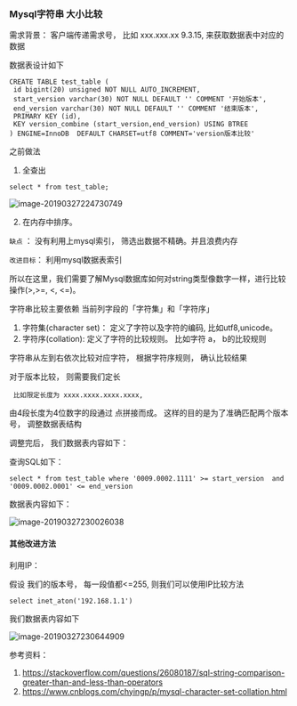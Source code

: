 ### Mysql字符串 大小比较

需求背景：
客户端传递需求号， 比如 xxx.xxx.xx 9.3.15,  来获取数据表中对应的数据

数据表设计如下



```mysql
CREATE TABLE test_table (
 id bigint(20) unsigned NOT NULL AUTO_INCREMENT,
 start_version varchar(30) NOT NULL DEFAULT '' COMMENT '开始版本',
 end_version varchar(30) NOT NULL DEFAULT '' COMMENT '结束版本',
 PRIMARY KEY (id),
 KEY version_combine (start_version,end_version) USING BTREE
) ENGINE=InnoDB  DEFAULT CHARSET=utf8 COMMENT='version版本比较'
```



之前做法

1. 全查出

```
select * from test_table;
```

![image-20190327224730749](assets/image-all.png)

2. 在内存中排序。

`缺点` ： 没有利用上mysql索引， 筛选出数据不精确。并且浪费内存

`改进目标`： 利用mysql数据表索引

所以在这里，我们需要了解Mysql数据库如何对string类型像数字一样，进行比较操作(>,>=, <, <=)。

字符串比较主要依赖 当前列字段的「字符集」和「字符序」

1. 字符集(character set)： 定义了字符以及字符的编码, 比如utf8,unicode。
2. 字符序(collation): 定义了字符的比较规则。 比如字符 a， b的比较规则

字符串从左到右依次比较对应字符， 根据字符序规则， 确认比较结果

对于版本比较， 则需要我们定长

```
 比如限定长度为 xxxx.xxxx.xxxx.xxxx,
```

 由4段长度为4位数字的段通过 点拼接而成。 这样的目的是为了准确匹配两个版本号， 调整数据表结构


调整完后， 我们数据表内容如下：

查询SQL如下：

```mysql
select * from test_table where '0009.0002.1111' >= start_version  and '0009.0002.0001' <= end_version 
```



数据表内容如下：

![image-20190327230026038](assets/update.png)



#### 其他改进方法

利用IP：

假设 我们的版本号， 每一段值都<=255, 则我们可以使用IP比较方法



```
select inet_aton('192.168.1.1')

```



我们数据表内容如下



![image-20190327230644909](assets/image-string-ip.png)





参考资料：

1. https://stackoverflow.com/questions/26080187/sql-string-comparison-greater-than-and-less-than-operators
2. https://www.cnblogs.com/chyingp/p/mysql-character-set-collation.html




